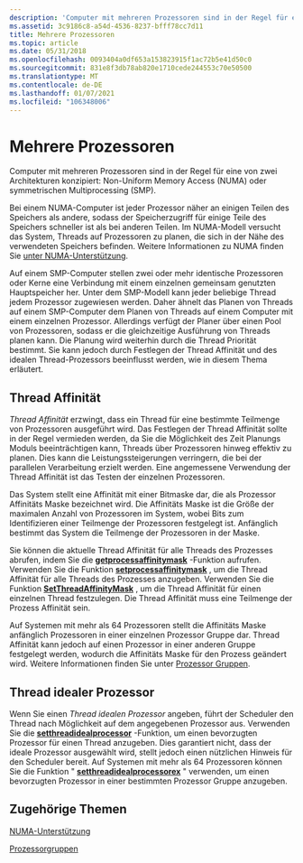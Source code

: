 ```yaml
---
description: 'Computer mit mehreren Prozessoren sind in der Regel für eine von zwei Architekturen konzipiert: Non-Uniform Memory Access (NUMA) oder symmetrischen Multiprocessing (SMP).'
ms.assetid: 3c9186c8-a54d-4536-8237-bfff78cc7d11
title: Mehrere Prozessoren
ms.topic: article
ms.date: 05/31/2018
ms.openlocfilehash: 0093404a0df653a153823915f1ac72b5e41d50c0
ms.sourcegitcommit: 831e8f3db78ab820e1710cede244553c70e50500
ms.translationtype: MT
ms.contentlocale: de-DE
ms.lasthandoff: 01/07/2021
ms.locfileid: "106348006"
---
```

# <a name="multiple-processors"></a>Mehrere Prozessoren

Computer mit mehreren Prozessoren sind in der Regel für eine von zwei Architekturen konzipiert: Non-Uniform Memory Access (NUMA) oder symmetrischen Multiprocessing (SMP).

Bei einem NUMA-Computer ist jeder Prozessor näher an einigen Teilen des Speichers als andere, sodass der Speicherzugriff für einige Teile des Speichers schneller ist als bei anderen Teilen. Im NUMA-Modell versucht das System, Threads auf Prozessoren zu planen, die sich in der Nähe des verwendeten Speichers befinden. Weitere Informationen zu NUMA finden Sie [unter NUMA-Unterstützung](numa-support.md).

Auf einem SMP-Computer stellen zwei oder mehr identische Prozessoren oder Kerne eine Verbindung mit einem einzelnen gemeinsam genutzten Hauptspeicher her. Unter dem SMP-Modell kann jeder beliebige Thread jedem Prozessor zugewiesen werden. Daher ähnelt das Planen von Threads auf einem SMP-Computer dem Planen von Threads auf einem Computer mit einem einzelnen Prozessor. Allerdings verfügt der Planer über einen Pool von Prozessoren, sodass er die gleichzeitige Ausführung von Threads planen kann. Die Planung wird weiterhin durch die Thread Priorität bestimmt. Sie kann jedoch durch Festlegen der Thread Affinität und des idealen Thread-Prozessors beeinflusst werden, wie in diesem Thema erläutert.

## <a name="thread-affinity"></a>Thread Affinität

*Thread Affinität* erzwingt, dass ein Thread für eine bestimmte Teilmenge von Prozessoren ausgeführt wird. Das Festlegen der Thread Affinität sollte in der Regel vermieden werden, da Sie die Möglichkeit des Zeit Planungs Moduls beeinträchtigen kann, Threads über Prozessoren hinweg effektiv zu planen. Dies kann die Leistungssteigerungen verringern, die bei der parallelen Verarbeitung erzielt werden. Eine angemessene Verwendung der Thread Affinität ist das Testen der einzelnen Prozessoren.

Das System stellt eine Affinität mit einer Bitmaske dar, die als Prozessor Affinitäts Maske bezeichnet wird. Die Affinitäts Maske ist die Größe der maximalen Anzahl von Prozessoren im System, wobei Bits zum Identifizieren einer Teilmenge der Prozessoren festgelegt ist. Anfänglich bestimmt das System die Teilmenge der Prozessoren in der Maske.

Sie können die aktuelle Thread Affinität für alle Threads des Prozesses abrufen, indem Sie die [**getprocessaffinitymask**](/windows/desktop/api/WinBase/nf-winbase-getprocessaffinitymask) -Funktion aufrufen. Verwenden Sie die Funktion [**setprocessaffinitymask**](/windows/desktop/api/WinBase/nf-winbase-setprocessaffinitymask) , um die Thread Affinität für alle Threads des Prozesses anzugeben. Verwenden Sie die Funktion [**SetThreadAffinityMask**](/windows/desktop/api/WinBase/nf-winbase-setthreadaffinitymask) , um die Thread Affinität für einen einzelnen Thread festzulegen. Die Thread Affinität muss eine Teilmenge der Prozess Affinität sein.

Auf Systemen mit mehr als 64 Prozessoren stellt die Affinitäts Maske anfänglich Prozessoren in einer einzelnen Prozessor Gruppe dar. Thread Affinität kann jedoch auf einen Prozessor in einer anderen Gruppe festgelegt werden, wodurch die Affinitäts Maske für den Prozess geändert wird. Weitere Informationen finden Sie unter [Prozessor Gruppen](processor-groups.md).

## <a name="thread-ideal-processor"></a>Thread idealer Prozessor

Wenn Sie einen *Thread idealen Prozessor* angeben, führt der Scheduler den Thread nach Möglichkeit auf dem angegebenen Prozessor aus. Verwenden Sie die [**setthreadidealprocessor**](/windows/win32/api/processthreadsapi/nf-processthreadsapi-setthreadidealprocessor) -Funktion, um einen bevorzugten Prozessor für einen Thread anzugeben. Dies garantiert nicht, dass der ideale Prozessor ausgewählt wird, stellt jedoch einen nützlichen Hinweis für den Scheduler bereit. Auf Systemen mit mehr als 64 Prozessoren können Sie die Funktion " [**setthreadidealprocessorex**](/windows/win32/api/processthreadsapi/nf-processthreadsapi-setthreadidealprocessorex) " verwenden, um einen bevorzugten Prozessor in einer bestimmten Prozessor Gruppe anzugeben.

## <a name="related-topics"></a>Zugehörige Themen

<dl> <dt>

[NUMA-Unterstützung](numa-support.md)
</dt> <dt>

[Prozessorgruppen](processor-groups.md)
</dt> </dl>

 

 
